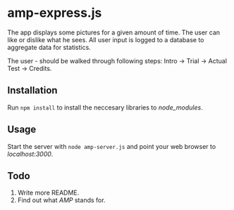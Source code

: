 amp-express.js
==============

The app displays some pictures for a given amount of time. The user can like or
dislike what he sees. All user input is logged to a database to aggregate data
for statistics.

The user - should be walked through following steps:
Intro -> Trial -> Actual Test -> Credits.

Installation
------------

Run ```npm install``` to install the neccesary libraries to *node\_modules*.

Usage
-----

Start the server with ```node amp-server.js``` and point your web browser to
*localhost:3000*.

Todo
----

1. Write more README.
2. Find out what *AMP* stands for. 
